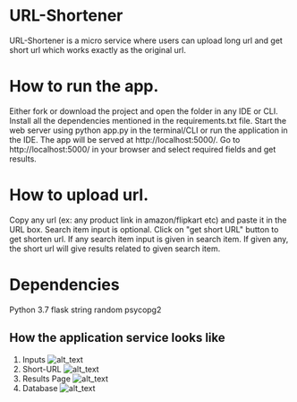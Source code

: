 # URL-Shortener
URL-Shortener is a micro service where users can upload long url and get short url which works exactly as the original url.

# How to run the app.
Either fork or download the project and open the folder in any IDE or CLI.
Install all the dependencies mentioned in the requirements.txt file.
Start the web server using python app.py in the terminal/CLI or run the application in the IDE.
The app will be served at http://localhost:5000/.
Go to http://localhost:5000/ in your browser and select required fields and get results.


# How to upload url.
Copy any url (ex: any product link in amazon/flipkart etc) and paste it in the URL box.
Search item input is optional.
Click on "get short URL" button to get shorten url.
If any search item input is given in search item. If given any, the short url will give results related to given search item.

# Dependencies
Python 3.7
flask
string
random
psycopg2

## How the application service looks like
1. Inputs
![alt_text](https://github.com/tharakmaddineni17/URL-Shortener/blob/master/URL+Search.png)
2. Short-URL
![alt_text](https://github.com/tharakmaddineni17/URL-Shortener/blob/master/Short-URL.png)
3. Results Page
![alt_text](https://github.com/tharakmaddineni17/URL-Shortener/blob/master/Results_page.png)
4. Database
![alt_text](https://github.com/tharakmaddineni17/URL-Shortener/blob/master/Database.png)
